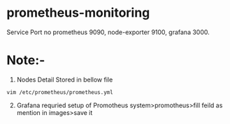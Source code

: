 # prometheus-monitoring
Service        Port no
prometheus     9090,
node-exporter  9100,
grafana        3000.


# Note:-
1. Nodes Detail Stored in bellow file
```
vim /etc/prometheus/prometheus.yml
```
2. Grafana requried setup of Promotheus
   system>promotheus>fill feild as mention in images>save it
